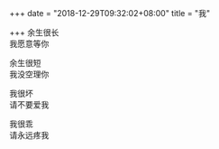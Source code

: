 +++
date = "2018-12-29T09:32:02+08:00"
title = "我"

+++
余生很长  
我愿意等你  
  
余生很短  
我没空理你  
  
我很坏  
请不要爱我  
  
我很乖  
请永远疼我  